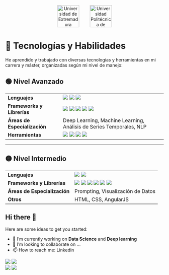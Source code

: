 <div align="center">
  <img src="https://pbs.twimg.com/profile_images/1808034996000530432/wLVQ4X2u_400x400.jpg" alt="Universidad de Extremadura" width="70px" style="margin-right: 30px;"/>
  
  <img src="https://www.upm.es/sfs/Rectorado/Gabinete%20del%20Rector/Logos/UPM/Escudo/EscUpm.jpg" alt="Universidad Politécnica de Madrid" width="70px"/>
</div>

# 🧰 Tecnologías y Habilidades

He aprendido y trabajado con diversas tecnologías y herramientas en mi carrera y máster, organizadas según mi nivel de manejo:

## 🟢 Nivel Avanzado
<table>
  <tr>
    <td><b>Lenguajes</b></td>
    <td><img src="https://img.shields.io/badge/Python-3776AB?style=for-the-badge&logo=python&logoColor=white"/> <img src="https://img.shields.io/badge/SQL-4479A1?style=for-the-badge&logo=sqlite&logoColor=white"/> <img src="https://img.shields.io/badge/NoSQL-orange?style=for-the-badge&logo=mongodb&logoColor=white"/></td>
  </tr>
  <tr>
    <td><b>Frameworks y Librerías</b></td>
    <td>
      <img src="https://img.shields.io/badge/TensorFlow-FF6F00?style=for-the-badge&logo=tensorflow&logoColor=white"/>
      <img src="https://img.shields.io/badge/Keras-D00000?style=for-the-badge&logo=keras&logoColor=white"/>
      <img src="https://img.shields.io/badge/scikit--learn-F7931E?style=for-the-badge&logo=scikitlearn&logoColor=white"/>
      <img src="https://img.shields.io/badge/Pandas-150458?style=for-the-badge&logo=pandas&logoColor=white"/>
      <img src="https://img.shields.io/badge/NumPy-013243?style=for-the-badge&logo=numpy&logoColor=white"/>
    </td>
  </tr>
  <tr>
    <td><b>Áreas de Especialización</b></td>
    <td>Deep Learning, Machine Learning, Análisis de Series Temporales, NLP</td>
  </tr>
  <tr>
    <td><b>Herramientas</b></td>
    <td><img src="https://img.shields.io/badge/Git-F05032?style=for-the-badge&logo=git&logoColor=white"/> <img src="https://img.shields.io/badge/Oracle_SQL_Developer-F80000?style=for-the-badge&logo=oracle&logoColor=white"/> <img src="https://img.shields.io/badge/PostgreSQL-336791?style=for-the-badge&logo=postgresql&logoColor=white"/> <img src="https://img.shields.io/badge/MySQL-4479A1?style=for-the-badge&logo=mysql&logoColor=white"/></td>
  </tr>
</table>

---

## 🟡 Nivel Intermedio
<table>
  <tr>
    <td><b>Lenguajes</b></td>
    <td>
      <img src="https://img.shields.io/badge/Java-007396?style=for-the-badge&logo=java&logoColor=white"/>
      <img src="https://img.shields.io/badge/C++-00599C?style=for-the-badge&logo=cplusplus&logoColor=white"/>
    </td>
  </tr>
  <tr>
    <td><b>Frameworks y Librerías</b></td>
    <td>
      <img src="https://img.shields.io/badge/ElasticSearch-005571?style=for-the-badge&logo=elasticsearch&logoColor=white"/>
      <img src="https://img.shields.io/badge/Apache_Hive-FDEE21?style=for-the-badge&logo=apachehive&logoColor=black"/>
      <img src="https://img.shields.io/badge/Docker-2496ED?style=for-the-badge&logo=docker&logoColor=white"/>
      <img src="https://img.shields.io/badge/Apache_Spark-E25A1C?style=for-the-badge&logo=apachespark&logoColor=white"/>
      <img src="https://img.shields.io/badge/Plotly-3F4F75?style=for-the-badge&logo=plotly&logoColor=white"/>
      <img src="https://img.shields.io/badge/Seaborn-2E4053?style=for-the-badge"/>
    </td>
  </tr>
  <tr>
    <td><b>Áreas de Especialización</b></td>
    <td>Prompting, Visualización de Datos</td>
  </tr>
  <tr>
    <td><b>Otros</b></td>
    <td>HTML, CSS, AngularJS</td>
  </tr>
</table>

## Hi there 👋

Here are some ideas to get you started:

- 🔭 I’m currently working on **Data Science** and **Deep learning**
- 👯 I’m looking to collaborate on ...
- 📫 How to reach me: Linkedin

<div>
  <!-- Primera fila: GitHub Streak y Profile Details -->
  <div>
    <img src="https://github-readme-streak-stats.herokuapp.com?user=jorgeDC01" />
    <img src="https://github-profile-summary-cards.vercel.app/api/cards/profile-details?username=jorgeDC01" />
  </div>

  <!-- Segunda fila: Repos per language y Top langs -->
  <div>
    <img src="https://github-profile-summary-cards.vercel.app/api/cards/repos-per-language?username=jorgeDC01" />
    <img src="https://github-readme-stats.vercel.app/api/top-langs/?username=jorgeDC01&layout=compact&langs_count=8&" />
  </div>
</div>
